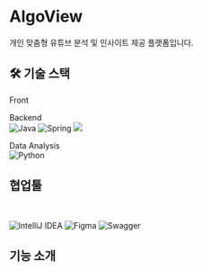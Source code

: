 # AlgoView
개인 맞춤형 유튜브 분석 및 인사이트 제공 플랫폼입니다.

## 🛠️ 기술 스택
Front
<br>

Backend
<br>
![Java](https://img.shields.io/badge/java-%23ED8B00.svg?style=for-the-badge&logo=openjdk&logoColor=white)
![Spring](https://img.shields.io/badge/spring-%236DB33F.svg?style=for-the-badge&logo=spring&logoColor=white)
<img src="https://img.shields.io/badge/springboot-6DB33F?style=for-the-badge&logo=springboot&logoColor=white">
<br>

Data Analysis
<br>
![Python](https://img.shields.io/badge/python-3670A0?style=for-the-badge&logo=python&logoColor=ffdd54)
<br>

## 협업툴
<br>

![IntelliJ IDEA](https://img.shields.io/badge/IntelliJIDEA-000000.svg?style=for-the-badge&logo=intellij-idea&logoColor=white)
![Figma](https://img.shields.io/badge/figma-%23F24E1E.svg?style=for-the-badge&logo=figma&logoColor=white)
![Swagger](https://img.shields.io/badge/-Swagger-%23Clojure?style=for-the-badge&logo=swagger&logoColor=white)

## 기능 소개


